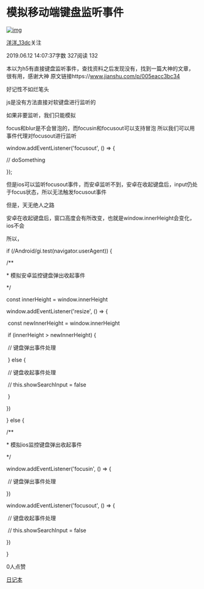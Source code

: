 # 模拟移动端键盘监听事件

[![img](https://upload.jianshu.io/users/upload_avatars/12973298/e915f6fb-dd98-44fe-a1c8-faa1eee2b320?imageMogr2/auto-orient/strip|imageView2/1/w/96/h/96/format/webp)](https://www.jianshu.com/u/9e0412ca80c5)

[洋洋_13dc](https://www.jianshu.com/u/9e0412ca80c5)关注

2019.06.12 14:07:37字数 327阅读 132

本以为h5有直接键盘监听事件，查找资料之后发现没有，找到一篇大神的文章，很有用，感谢大神 原文链接https://www.jianshu.com/p/005eacc3bc34

好记性不如烂笔头

js是没有方法直接对软键盘进行监听的

如果非要监听，我们只能模拟

focus和blur是不会冒泡的，而focusin和focusout可以支持冒泡 所以我们可以用事件代理对focusout进行监听

window.addEventListener('focusout', () => {

  // doSomething

});

但是ios可以监听focusout事件，而安卓监听不到，安卓在收起键盘后，input仍处于focus状态，所以无法触发focusout事件

但是，天无绝人之路

安卓在收起键盘后，窗口高度会有所改变，也就是window.innerHeight会变化，ios不会

所以，

if (/Android/gi.test(navigator.userAgent)) {

   /**

   \* 模拟安卓监控键盘弹出收起事件

   */

   const innerHeight = window.innerHeight

   window.addEventListener('resize', () => {

​    const newInnerHeight = window.innerHeight

​    if (innerHeight > newInnerHeight) {

​     // 键盘弹出事件处理

​    } else {

​     // 键盘收起事件处理

​     // this.showSearchInput = false

​    }

   })

  } else {

   /**

   \* 模拟ios监控键盘弹出收起事件

   */

   window.addEventListener('focusin', () => {

​    // 键盘弹出事件处理

   })

   window.addEventListener('focusout', () => {

​    // 键盘收起事件处理

​    // this.showSearchInput = false

   })

  }



0人点赞



[日记本](https://www.jianshu.com/nb/27180963)